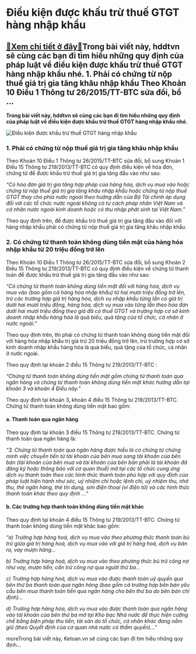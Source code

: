 Điều kiện được khấu trừ thuế GTGT hàng nhập khẩu
================================================

[:gift:Xem chi tiết ở đây:gift:](https://hddtvn.com/dieu-kien-duoc-khau-tru-thue-gtgt-hang-nhap-khau/)Trong bài viết này, hddtvn sẽ cùng các bạn đi tìm hiểu những quy định của pháp luật về điều kiện được khấu trừ thuế GTGT hàng nhập khẩu nhé. 1. Phải có chứng từ nộp thuế giá trị gia tăng khâu nhập khẩu Theo Khoản 10 Điều 1 Thông tư 26/2015/TT-BTC sửa đổi, bổ …
--------------------------------------------------------------------------------------------------------------------------------------------------------------------------------------------------------------------------------------------------------------------

**Trong bài viết này, hddtvn sẽ cùng các bạn đi tìm hiểu những quy định của pháp luật về điều kiện được khấu trừ thuế GTGT hàng nhập khẩu nhé.**


![Điều kiện được khấu trừ thuế GTGT hàng nhập khẩu](https://hddtvn.com/wp-content/uploads/2021/01/vat-concept-word-vat-stacked-coins-white-table_38391-838.jpg)


### 1. Phải có chứng từ nộp thuế giá trị gia tăng khâu nhập khẩu


Theo Khoản 10 Điều 1 Thông tư 26/2015/TT-BTC sửa đổi, bổ sung Khoản 1 Điều 15 Thông tư 219/2013/TT-BTC có quy định điều kiện về hóa đơn, chứng từ để được khấu trừ thuế giá trị gia tăng đầu vào như sau:


*“Có hóa đơn giá trị gia tăng hợp pháp của hàng hóa, dịch vụ mua vào hoặc chứng từ nộp thuế giá trị gia tăng khâu nhập khẩu hoặc chứng từ nộp thuế GTGT thay cho phía nước ngoài theo hướng dẫn của Bộ Tài chính áp dụng đối với các tổ chức nước ngoài không có tư cách pháp nhân Việt Nam và cá nhân nước ngoài kinh doanh hoặc có thu nhập phát sinh tại Việt Nam.”*


Theo quy định trên, để được khấu trừ thuế giá trị gia tăng đầu vào đối với hàng nhập khẩu phải có chứng từ nộp thuế giá trị gia tăng khâu nhập khẩu.


### 2. Có chứng từ thanh toán không dùng tiền mặt của hàng hóa nhập khẩu từ 20 triệu đồng trở lên


Theo Khoản 10 Điều 1 Thông tư 26/2015/TT-BTC sửa đổi, bổ sung Khoản 2 Điều 15 Thông tư 219/2013/TT-BTC có quy định điều kiện về chứng từ thanh toán để được khấu trừ thuế giá trị gia tăng đầu vào như sau:


*“Có chứng từ thanh toán không dùng tiền mặt đối với hàng hóa, dịch vụ mua vào (bao gồm cả hàng hóa nhập khẩu) từ hai mươi triệu đồng trở lên, trừ các trường hợp giá trị hàng hóa, dịch vụ nhập khẩu từng lần có giá trị dưới hai mươi triệu đồng, hàng hóa, dịch vụ mua vào từng lần theo hóa đơn dưới hai mươi triệu đồng theo giá đã có thuế GTGT và trường hợp cơ sở kinh doanh nhập khẩu hàng hóa là quà biếu, quà tặng của tổ chức, cá nhân ở nước ngoài.”*


Theo quy định trên, thì phải có chứng từ thanh toán không dùng tiền mặt đối với hàng hóa nhập khẩu trị giá trừ 20 triệu đồng trở lên, trừ trường hợp cơ sở kinh doanh nhập khẩu hàng hóa là quà biếu, quà tặng của tổ chức, cá nhân ở nước ngoài.


Theo quy định tại khoản 2 điều 15 Thông tư 219/2013/TT-BTC :


*“Chứng từ thanh toán không dùng tiền mặt gồm chứng từ thanh toán qua ngân hàng và chứng từ thanh toán không dùng tiền mặt khác hướng dẫn tại khoản 3 và khoản 4 Điều này.”*


Theo quy định tại khoản 3, khoản 4 điều 15 Thông tư 219/2013/TT-BTC. Chứng từ thanh toán không dùng tiền mặt bao gồm:


#### a. Thanh toán qua ngân hàng


Theo quy định tại khoản 3 điều 15 Thông tư 219/2013/TT-BTC. Chứng từ thanh toán qua ngân hàng là:


*“3. Chứng từ thanh toán qua ngân hàng được hiểu là có chứng từ chứng minh việc chuyển tiền từ tài khoản của bên mua sang tài khoản của bên bán (tài khoản của bên mua và tài khoản của bên bán phải là tài khoản đã đăng ký hoặc thông báo với cơ quan thuế) mở tại các tổ chức cung ứng dịch vụ thanh toán theo các hình thức thanh toán phù hợp với quy định của pháp luật hiện hành như séc, uỷ nhiệm chi hoặc lệnh chi, uỷ nhiệm thu, nhờ thu, thẻ ngân hàng, thẻ tín dụng, sim điện thoại (ví điện tử) và các hình thức thanh toán khác theo quy định …”*


#### b. Các trường hợp thanh toán không dùng tiền mặt khác


Theo quy định tại khoản 4 điều 15 Thông tư 219/2013/TT-BTC. Chứng từ thanh toán không dùng tiền mặt khác bao gồm:


*“a) Trường hợp hàng hoá, dịch vụ mua vào theo phương thức thanh toán bù trừ giữa giá trị hàng hoá, dịch vụ mua vào với giá trị hàng hoá, dịch vụ bán ra, vay mượn hàng…*


*b) Trường hợp hàng hoá, dịch vụ mua vào theo phương thức bù trừ công nợ như vay, mượn tiền; cấn trừ công nợ qua người thứ ba…*


*c) Trường hợp hàng hoá, dịch vụ mua vào được thanh toán uỷ quyền qua bên thứ ba thanh toán qua ngân hàng (bao gồm cả trường hợp bên bán yêu cầu bên mua thanh toán tiền qua ngân hàng cho bên thứ ba do bên bán chỉ định)…*


*d) Trường hợp hàng hóa, dịch vụ mua vào được thanh toán qua ngân hàng vào tài khoản của bên thứ ba mở tại Kho bạc Nhà nước để thực hiện cưỡng chế bằng biện pháp thu tiền, tài sản do tổ chức, cá nhân khác đang nắm giữ (theo Quyết định của cơ quan nhà nước có thẩm quyền)…”*


moreTrong bài viết này, Ketoan.vn sẽ cùng các bạn đi tìm hiểu những quy định…

